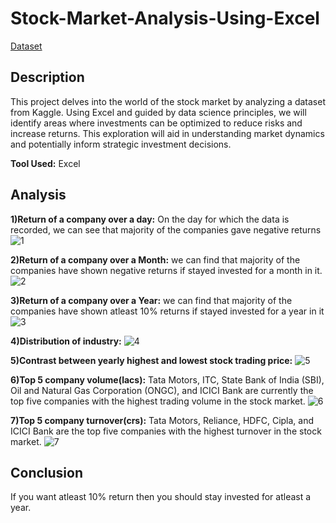 # Stock-Market-Analysis-Using-Excel
[Dataset](https://www.kaggle.com/datasets/iamsouravbanerjee/nifty50-stocks-dataset/data)

## Description
This project delves into the world of the stock market by analyzing a dataset from Kaggle. Using Excel and guided by data science principles, we will identify areas where investments can be optimized to reduce risks and increase returns. This exploration will aid in understanding market dynamics and potentially inform strategic investment decisions.

**Tool Used:** Excel

## Analysis
**1)Return of a company over a day:**
On the day for which the data is recorded, we can see that majority of the companies gave negative returns
![1](https://i.imgur.com/bJjQY5m.png)

**2)Return of a company over a Month:**
we can find that majority of the companies have shown negative returns if stayed invested for a month in it.
![2](https://i.imgur.com/O7my3LH.png)

**3)Return of a company over a Year:**
we can find that majority of the companies have shown atleast 10% returns if stayed invested for a year in it
![3](https://i.imgur.com/AL7lPe0.png)

**4)Distribution of industry:**
![4](https://i.imgur.com/vj933fM.png)

**5)Contrast between yearly highest and lowest stock trading price:**
![5](https://i.imgur.com/oUr0t2M.png)

**6)Top 5 company volume(lacs):**
Tata Motors, ITC, State Bank of India (SBI), Oil and Natural Gas Corporation (ONGC), and ICICI Bank are currently the top five companies with the highest trading volume in the stock market.
![6](https://i.imgur.com/6v80t22.png)

**7)Top 5 company turnover(crs):**
Tata Motors, Reliance, HDFC, Cipla, and ICICI Bank are the top five companies with the highest turnover in the stock market.
![7](https://i.imgur.com/Ha4ClRl.png)

## Conclusion
If you want atleast 10% return then you should stay invested for atleast a year.
